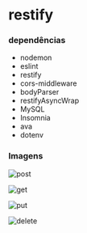 # restify
### dependências
- nodemon
- eslint
- restify
- cors-middleware
- bodyParser
- restifyAsyncWrap
- MySQL
- Insomnia
- ava
- dotenv

### Imagens
![post](https://github.com/mauroslucios/restify/assets/671694/2b9b9d62-ed9a-4e05-9277-2d5bd6d4a513)

![get](https://github.com/mauroslucios/restify/assets/671694/df4052f1-c3ca-42a3-a226-08ad9101c809)

![put](https://github.com/mauroslucios/restify/assets/671694/f3b1f379-387f-49c2-9300-751a2ee3226c)

![delete](https://github.com/mauroslucios/restify/assets/671694/15b91cef-bb70-40cb-b361-1085c07b2d63)
